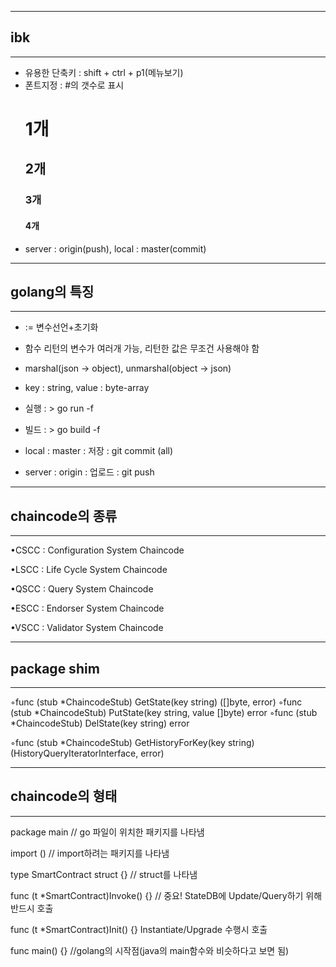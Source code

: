 ----------------------------------------------
## ibk
----------------------------------------------
- 유용한 단축키 : shift + ctrl + p1(메뉴보기)
- 폰트지정 : #의 갯수로 표시
  # 1개
  ## 2개
  ### 3개
  #### 4개
- server : origin(push), local : master(commit)

----------------------------------------------
## golang의 특징
----------------------------------------------
- := 변수선언+초기화
- 함수 리턴의 변수가 여러개 가능, 리턴한 값은 무조건 사용해야 함
- marshal(json -> object), unmarshal(object -> json)
- key : string, value : byte-array

- 실행 : > go run -f
- 빌드 : > go build -f

- local : master : 저장 : git commit (all)
- server : origin : 업로드 : git push

----------------------------------------------
## chaincode의 종류
----------------------------------------------
•CSCC : Configuration System Chaincode

•LSCC : Life Cycle System Chaincode

•QSCC : Query System Chaincode

•ESCC : Endorser System Chaincode 

•VSCC : Validator System Chaincode



----------------------------------------------
## package shim 
----------------------------------------------
◦func (stub *ChaincodeStub) GetState(key string) ([]byte, error)
◦func (stub *ChaincodeStub) PutState(key string, value []byte) error
◦func (stub *ChaincodeStub) DelState(key string) error

◦func (stub *ChaincodeStub) GetHistoryForKey(key string) (HistoryQueryIteratorInterface, error)

----------------------------------------------
## chaincode의 형태
----------------------------------------------
package main // go 파일이 위치한 패키지를 나타냄

import () // import하려는 패키지를 나타냄

type SmartContract struct {} // struct를 나타냄

func (t *SmartContract)Invoke() {} // 중요! StateDB에 Update/Query하기 위해 반드시 호출

func (t *SmartContract)Init() {} Instantiate/Upgrade 수행시 호출

func main() {} //golang의 시작점(java의 main함수와 비슷하다고 보면 됨)

